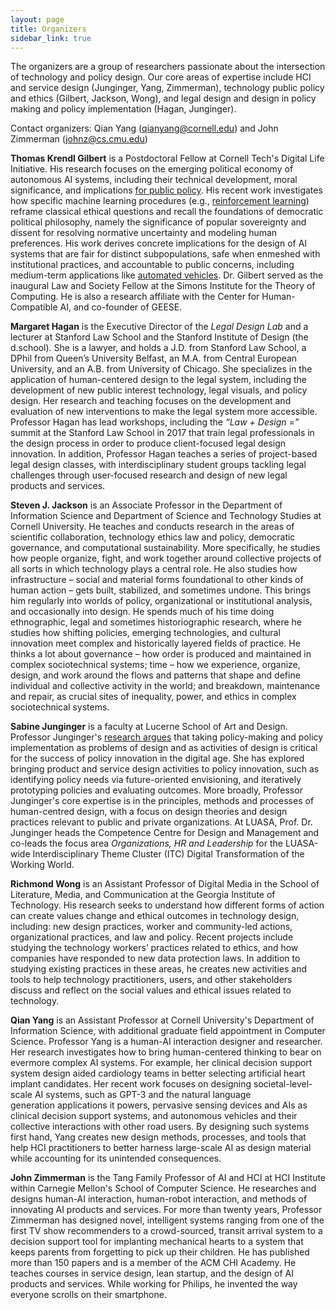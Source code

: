 ```yaml
---
layout: page
title: Organizers
sidebar_link: true
---
```


The organizers are a group of researchers passionate about the intersection of technology and policy design. Our core areas of expertise include HCI and service design (Junginger, Yang, Zimmerman), technology public policy and ethics (Gilbert, Jackson, Wong), and legal design and design in policy making and policy implementation (Hagan, Junginger). 

Contact organizers: Qian Yang (qianyang@cornell.edu) and John Zimmerman (johnz@cs.cmu.edu)


**Thomas Krendl Gilbert** is a Postdoctoral Fellow at Cornell Tech's Digital Life Initiative. His research focuses on the emerging political economy of autonomous AI systems, including their technical development, moral significance, and implications [for public policy](https://www.sciencedirect.com/science/article/pii/S0004370221001065).  His recent work investigates how specific machine learning procedures (e.g., [reinforcement learning](https://cltc.berkeley.edu/reward-reports/)) reframe classical ethical questions and recall the foundations of democratic political philosophy, namely the significance of popular sovereignty and dissent for resolving normative uncertainty and modeling human preferences. His work derives concrete implications for the design of AI systems that are fair for distinct subpopulations, safe when enmeshed with institutional practices, and accountable to public concerns, including medium-term applications like [automated vehicles](https://arxiv.org/pdf/2205.07395.pdf). 
Dr. Gilbert served as the inaugural Law and Society Fellow at the Simons Institute for the Theory of Computing. He is also a research affiliate with the Center for Human-Compatible AI, and co-founder of GEESE. 

**Margaret Hagan** is the Executive Director of the *Legal Design Lab* and a lecturer at Stanford Law School and the Stanford Institute of Design (the d.school). 
She is a lawyer, and holds a J.D. from Stanford Law School, a DPhil from Queen’s University Belfast, an M.A. from Central European University, and an A.B. from University of Chicago. She specializes in the application of human-centered design to the legal system, including the development of new public interest technology, legal visuals, and policy design. Her research and teaching focuses on the development and evaluation of new interventions to make the legal system more accessible.
Professor Hagan has lead workshops, including the *“Law + Design =”* summit at the Stanford Law School in 2017 that train legal professionals in the design process in order to produce client-focused legal design innovation. 
In addition, Professor Hagan teaches a series of project-based legal design classes, with interdisciplinary student groups tackling legal challenges through user-focused research and design of new legal products and services.

**Steven J. Jackson** is an Associate Professor in the Department of Information Science and Department of Science and Technology Studies at Cornell University. He teaches and conducts research in the areas of scientific collaboration, technology ethics law and policy, democratic governance, and computational sustainability. More specifically, he studies how people organize, fight, and work together around collective projects of all sorts in which technology plays a central role. He also studies how infrastructure – social and material forms foundational to other kinds of human action – gets built, stabilized, and sometimes undone. This brings him regularly into worlds of policy, organizational or institutional analysis, and occasionally into design. He spends much of his time doing ethnographic, legal and sometimes historiographic research, where he studies how shifting policies, emerging technologies, and cultural innovation meet complex and historically layered fields of practice. He thinks a lot about governance – how order is produced and maintained in complex sociotechnical systems; time – how we experience, organize, design, and work around the flows and patterns that shape and define individual and collective activity in the world; and breakdown, maintenance and repair, as crucial sites of inequality, power, and ethics in complex sociotechnical systems.

**Sabine Junginger** is a faculty at Lucerne School of Art and Design.
Professor Junginger's [research argues](https://ojs.unbc.ca/index.php/design/article/view/542) that taking policy-making and policy implementation as problems of design and as activities of design is critical for the success of policy innovation in the digital age.
She has explored bringing product and service design activities to policy innovation, such as identifying policy needs via future-oriented envisioning, and iteratively prototyping policies and evaluating outcomes.
More broadly, Professor Junginger's core expertise is in the principles, methods and processes of human-centred design, with a focus on design theories and design practices relevant to public and private organizations. At LUASA, Prof. Dr. Junginger heads the Competence Centre for Design and Management and co-leads the focus area *Organizations, HR and Leadership* for the LUASA-wide Interdisciplinary Theme Cluster (ITC) Digital Transformation of the Working World. 

**Richmond Wong** is an Assistant Professor of Digital Media in the School of Literature, Media, and Communication at the Georgia Institute of Technology. His research seeks to understand how different forms of action can create values change and ethical outcomes in technology design, including: new design practices, worker and community-led actions, organizational practices, and law and policy. Recent projects include studying the technology workers’ practices related to ethics, and how companies have responded to new data protection laws. In addition to studying existing practices in these areas, he creates new activities and tools to help technology practitioners, users, and other stakeholders discuss and reflect on the social values and ethical issues related to technology.

**Qian Yang** is an Assistant Professor at Cornell University's Department of Information Science, with additional graduate field appointment in Computer Science.
Professor Yang is a human-AI interaction designer and researcher. Her research investigates how to bring human-centered thinking to bear on evermore complex AI systems. For example, her clinical decision support system design aided cardiology teams in better selecting artificial heart implant candidates.
Her recent work focuses on designing societal-level-scale AI systems, such as GPT-3 and the natural language generation applications it powers, pervasive sensing devices and AIs as clinical decision support systems, and autonomous vehicles and their collective interactions with other road users.
By designing such systems first hand, Yang creates new design methods, processes, and tools that help HCI practitioners to better harness large-scale AI as design material while accounting for its unintended consequences. 

**John Zimmerman** is the Tang Family Professor of AI and HCI at HCI Institute within Carnegie Mellon's School of Computer Science. He researches and designs human-AI interaction, human-robot interaction, and methods of innovating AI products and services.
For more than twenty years, Professor Zimmerman has designed novel, intelligent systems ranging from one of the first TV show recommenders to a crowd-sourced, transit arrival system to a decision support tool for implanting mechanical hearts to a system that keeps parents from forgetting to pick up their children.
He has published more than 150 papers and is a member of the ACM CHI Academy. He teaches courses in service design, lean startup, and the design of AI products and services. While working for Philips, he invented the way everyone scrolls on their smartphone. 
